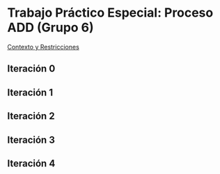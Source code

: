 # Trabajo Práctico Especial: Proceso ADD (Grupo 6)
[Contexto y Restricciones](https://github.com/CaranchoVeloz/Tp-6-Dise-o---Grupo-6/blob/main/Contexto%20y%20Restricciones)

## Iteración 0

## Iteración 1

## Iteración 2

## Iteración 3

## Iteración 4
